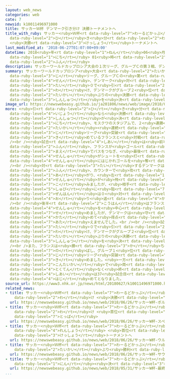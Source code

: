 ```yaml
---
layout: web_news
categories: web
cate: 7
newsid: k10011496971000
title: サッカーＷ杯 デンマーク引き分け 決勝トーナメントへ
title_with_ruby: サッカー<ruby>Ｗ杯<rt data-ruby-level="7">わーるどかっぷ</rt></ruby> デンマーク<ruby>引<rt
  data-ruby-level="2">ひ</rt></ruby>き<ruby>分<rt data-ruby-level="2">わ</rt></ruby>け
  <ruby>決勝<rt data-ruby-level="3">けっしょう</rt></ruby>トーナメントへ
last_modified_at: '2018-06-27T01:07:00+09:00'
datetime: 2018<ruby>年<rt data-ruby-level="1">ねん</rt></ruby>06<ruby>月<rt data-ruby-level="1">がつ</rt></ruby>27<ruby>日<rt
  data-ruby-level="1">にち</rt></ruby> 01<ruby>時<rt data-ruby-level="2">じ</rt></ruby>07<ruby>分<rt
  data-ruby-level="2">ふん</rt></ruby>
description: サッカーワールドカップロシア大会の１次リーグ、グループＣの第３戦、デンマーク対フランスは０対０で引き分け、デンマークがグループ２位で２大会ぶりの決勝トーナメント進出を決めました。
summary: サッカーワールドカップロシア<ruby>大会<rt data-ruby-level="2">たいかい</rt></ruby>の１<ruby>次<rt
  data-ruby-level="3">じ</rt></ruby>リーグ、グループＣの<ruby>第<rt data-ruby-level="3">だい</rt></ruby>３<ruby>戦<rt
  data-ruby-level="4">せん</rt></ruby>、デンマーク<ruby>対<rt data-ruby-level="3">たい</rt></ruby>フランスは０<ruby>対<rt
  data-ruby-level="3">たい</rt></ruby>０で<ruby>引<rt data-ruby-level="2">ひ</rt></ruby>き<ruby>分<rt
  data-ruby-level="2">わ</rt></ruby>け、デンマークがグループ２<ruby>位<rt data-ruby-level="4">い</rt></ruby>で２<ruby>大会<rt
  data-ruby-level="2">たいかい</rt></ruby>ぶりの<ruby>決勝<rt data-ruby-level="3">けっしょう</rt></ruby>トーナメント<ruby>進出<rt
  data-ruby-level="3">しんしゅつ</rt></ruby>を<ruby>決<rt data-ruby-level="3">き</rt></ruby>めました。
image_url: https://newswebeasy.github.io/ja201806/news/web/image/2018/06/27/K10011496971_1806270753_1806270801_01_02.jpg
more: <ruby>引<rt data-ruby-level="2">ひ</rt></ruby>き<ruby>分<rt data-ruby-level="2">わ</rt></ruby>け<ruby>以上<rt
  data-ruby-level="4">いじょう</rt></ruby>なら<ruby>決勝<rt data-ruby-level="3">けっしょう</rt></ruby>トーナメント<ruby>進出<rt
  data-ruby-level="3">しんしゅつ</rt></ruby>が<ruby>決<rt data-ruby-level="3">き</rt></ruby>まるデンマークは、26<ruby>日<rt
  data-ruby-level="1">にち</rt></ruby>、モスクワのスタジアムで、２<ruby>連勝<rt data-ruby-level="4">れんしょう</rt></ruby>ですでに２<ruby>大会<rt
  data-ruby-level="2">たいかい</rt></ruby><ruby>連続<rt data-ruby-level="4">れんぞく</rt></ruby>の１<ruby>次<rt
  data-ruby-level="3">じ</rt></ruby>リーグ<ruby>突破<rt data-ruby-level="7">とっぱ</rt></ruby>を<ruby>決<rt
  data-ruby-level="3">き</rt></ruby>めているフランスと<ruby>対戦<rt data-ruby-level="4">たいせん</rt></ruby>しました。<br
  /><br /><ruby>試合<rt data-ruby-level="4">しあい</rt></ruby>は<ruby>前半<rt data-ruby-level="2">ぜんはん</rt></ruby>15<ruby>分<rt
  data-ruby-level="2">ふん</rt></ruby>、フランスが<ruby>ゴール<rt data-ruby-level="2">ごーる</rt></ruby><ruby>前<rt
  data-ruby-level="2">まえ</rt></ruby>でパスをつなぎ、<ruby>最後<rt data-ruby-level="4">さいご</rt></ruby>はジルー<ruby>選手<rt
  data-ruby-level="4">せんしゅ</rt></ruby>がシュートを<ruby>打<rt data-ruby-level="3">う</rt></ruby>ちましたがゴールキーパーのシュマイケル<ruby>選手<rt
  data-ruby-level="4">せんしゅ</rt></ruby>にはじかれゴールを<ruby>奪<rt data-ruby-level="7">うば</rt></ruby>えませんでした。<br
  /><br /><ruby>対<rt data-ruby-level="3">たい</rt></ruby>するデンマークは<ruby>前半<rt data-ruby-level="2">ぜんはん</rt></ruby>29<ruby>分<rt
  data-ruby-level="2">ふん</rt></ruby>、カウンターで<ruby>攻<rt data-ruby-level="7">せ</rt></ruby>め<ruby>上<rt
  data-ruby-level="1">あ</rt></ruby>がり、<ruby>左<rt data-ruby-level="1">ひだり</rt></ruby>サイドからのクロスにエリクセン<ruby>選手<rt
  data-ruby-level="4">せんしゅ</rt></ruby>が<ruby>飛<rt data-ruby-level="7">と</rt></ruby>び<ruby>込<rt
  data-ruby-level="7">こ</rt></ruby>みましたが、<ruby>相手<rt data-ruby-level="3">あいて</rt></ruby>の<ruby>守備<rt
  data-ruby-level="5">しゅび</rt></ruby>に<ruby>阻<rt data-ruby-level="7">はば</rt></ruby>まれ、<ruby>前半<rt
  data-ruby-level="2">ぜんはん</rt></ruby>は０<ruby>対<rt data-ruby-level="3">たい</rt></ruby>０で<ruby>折<rt
  data-ruby-level="4">お</rt></ruby>り<ruby>返<rt data-ruby-level="4">かえ</rt></ruby>しました。<br
  /><br /><ruby>後半<rt data-ruby-level="2">こうはん</rt></ruby>はフランスがフォワードのグリーズマン<ruby>選手<rt
  data-ruby-level="4">せんしゅ</rt></ruby>を<ruby>中心<rt data-ruby-level="2">ちゅうしん</rt></ruby>に<ruby>攻<rt
  data-ruby-level="7">せ</rt></ruby>めましたが、デンマークは<ruby>守<rt data-ruby-level="3">まも</rt></ruby>りを<ruby>固<rt
  data-ruby-level="4">かた</rt></ruby>めて<ruby>得点<rt data-ruby-level="4">とくてん</rt></ruby>を<ruby>与<rt
  data-ruby-level="7">あた</rt></ruby>えませんでした。<br /><br /><ruby>試合<rt data-ruby-level="4">しあい</rt></ruby>はこのまま０<ruby>対<rt
  data-ruby-level="3">たい</rt></ruby>０で<ruby>引<rt data-ruby-level="2">ひ</rt></ruby>き<ruby>分<rt
  data-ruby-level="2">わ</rt></ruby>け、デンマークがグループ２<ruby>位<rt data-ruby-level="4">い</rt></ruby>で２<ruby>大会<rt
  data-ruby-level="2">たいかい</rt></ruby>ぶりの<ruby>決勝<rt data-ruby-level="3">けっしょう</rt></ruby>トーナメント<ruby>進出<rt
  data-ruby-level="3">しんしゅつ</rt></ruby>を<ruby>決<rt data-ruby-level="3">き</rt></ruby>めました。<br
  /><br />また、フランスは<ruby>勝<rt data-ruby-level="3">か</rt></ruby>ち<ruby>点<rt data-ruby-level="3">てん</rt></ruby>を「７」に<ruby>伸<rt
  data-ruby-level="7">の</rt></ruby>ばし、グループ１<ruby>位<rt data-ruby-level="4">い</rt></ruby>での１<ruby>次<rt
  data-ruby-level="3">じ</rt></ruby>リーグ<ruby>突破<rt data-ruby-level="7">とっぱ</rt></ruby>を<ruby>決<rt
  data-ruby-level="3">き</rt></ruby>めました。<ruby>一方<rt data-ruby-level="2">いっぽう</rt></ruby>、<ruby>今大会<rt
  data-ruby-level="2">こんたいかい</rt></ruby>で<ruby>両<rt data-ruby-level="3">りょう</rt></ruby>チームとも<ruby>得点<rt
  data-ruby-level="4">とくてん</rt></ruby>なく<ruby>終<rt data-ruby-level="3">お</rt></ruby>わった<ruby>試合<rt
  data-ruby-level="4">しあい</rt></ruby>は37<ruby>試合目<rt data-ruby-level="4">しあいめ</rt></ruby>で<ruby>初<rt
  data-ruby-level="4">はじ</rt></ruby>めてとなりました。
source_url: https://www3.nhk.or.jp/news/html/20180627/k10011496971000.html
related_news:
- title: サッカー<ruby>Ｗ杯<rt data-ruby-level="7">わーるどかっぷ</rt></ruby> ポルトガル<ruby>引<rt data-ruby-level="2">ひ</rt></ruby>き<ruby>分<rt
    data-ruby-level="2">わ</rt></ruby>け <ruby>決勝<rt data-ruby-level="3">けっしょう</rt></ruby>トーナメントへ
  url: https://newswebeasy.github.io/news/web/2018/06/26/サッカーW杯-ポルトガル引き分け-決勝トーナメントへ
- title: サッカー<ruby>Ｗ杯<rt data-ruby-level="7">わーるどかっぷ</rt></ruby> スペイン<ruby>引<rt data-ruby-level="2">ひ</rt></ruby>き<ruby>分<rt
    data-ruby-level="2">わ</rt></ruby>け <ruby>首位<rt data-ruby-level="4">しゅい</rt></ruby>で<ruby>突破<rt
    data-ruby-level="7">とっぱ</rt></ruby>
  url: https://newswebeasy.github.io/news/web/2018/06/26/サッカーW杯-スペイン引き分け-首位で突破
- title: サッカー<ruby>Ｗ杯<rt data-ruby-level="7">わーるどかっぷ</rt></ruby> ウルグアイ３<ruby>連勝<rt
    data-ruby-level="4">れんしょう</rt></ruby> <ruby>首位<rt data-ruby-level="4">しゅい</rt></ruby>で<ruby>決勝<rt
    data-ruby-level="3">けっしょう</rt></ruby>トーナメントへ
  url: https://newswebeasy.github.io/news/web/2018/06/26/サッカーW杯-ウルグアイ3連勝-首位で決勝トーナメントへ
- title: サッカー<ruby>Ｗ杯<rt data-ruby-level="7">わーるどかっぷ</rt></ruby> サウジアラビア６<ruby>大会<rt
    data-ruby-level="2">たいかい</rt></ruby>ぶり<ruby>勝利<rt data-ruby-level="4">しょうり</rt></ruby>
  url: https://newswebeasy.github.io/news/web/2018/06/26/サッカーW杯-サウジアラビア6大会ぶり勝利
- title: サッカー<ruby>Ｗ杯<rt data-ruby-level="7">わーるどかっぷ</rt></ruby> <ruby>最終<rt data-ruby-level="4">さいしゅう</rt></ruby>メンバー23<ruby>人<rt
    data-ruby-level="1">にん</rt></ruby><ruby>決<rt data-ruby-level="3">き</rt></ruby>まる
  url: https://newswebeasy.github.io/news/web/2018/05/31/サッカーW杯-最終メンバー23人決まる
...
```

